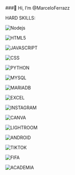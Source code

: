 ###👋 Hi, I’m @MarceloFerrazz

HARD SKILLS:

![Nodejs](https://img.shields.io/badge/Node.js-43853D?style=for-the-badge&logo=node.js&logoColor=black)

![HTML5](https://img.shields.io/badge/HTML5-E34F26?style=for-the-badge&logo=html5&logoColor=white) 

![JAVASCRIPT](https://img.shields.io/badge/JavaScript-323330?style=for-the-badge&logo=javascript&logoColor=F7DF1E) 

![CSS](https://img.shields.io/badge/CSS3-1572B6?style=for-the-badge&logo=css3&logoColor=white)

![PYTHON](https://img.shields.io/badge/Python-14354C?style=for-the-badge&logo=python&logoColor=white)

![MYSQL](	https://img.shields.io/badge/MySQL-00000F?style=for-the-badge&logo=mysql&logoColor=white)

![MARIADB](https://img.shields.io/badge/MariaDB-003545?style=for-the-badge&logo=mariadb&logoColor=white)

![EXCEL](https://img.shields.io/badge/Microsoft_Excel-217346?style=for-the-badge&logo=microsoft-excel&logoColor=white)

![INSTAGRAM](https://img.shields.io/badge/Instagram-E4405F?style=for-the-badge&logo=instagram&logoColor=white)

![CANVA](https://img.shields.io/badge/Canva-%2300C4CC.svg?&style=for-the-badge&logo=Canva&logoColor=white) 

![LIGHTROOM](https://img.shields.io/badge/Adobe%20Lightroom-31A8FF?style=for-the-badge&logo=Adobe%20Lightroom&logoColor=white)

![ANDROID](https://img.shields.io/badge/Android-3DDC84?style=for-the-badge&logo=android&logoColor=white)

![TIKTOK](https://img.shields.io/badge/TikTok-000000?style=for-the-badge&logo=tiktok&logoColor=white)

![FIFA](https://img.shields.io/badge/FIFA-B7312F?style=for-the-badge&logo=fifa&logoColor=white) 

![ACADEMIA](	https://img.shields.io/badge/Academia-fff?style=for-the-badge&logo=academia&logoColor=black) ![]()

